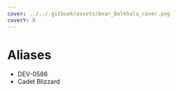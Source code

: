 ```yaml
---
cover: ../../.gitbook/assets/bear_Balkhala_cover.png
coverY: 0
---
```


# Aliases

* DEV-0586
* Cadet Blizzard
